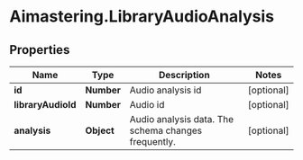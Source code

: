 # Aimastering.LibraryAudioAnalysis

## Properties
Name | Type | Description | Notes
------------ | ------------- | ------------- | -------------
**id** | **Number** | Audio analysis id | [optional] 
**libraryAudioId** | **Number** | Audio id | [optional] 
**analysis** | **Object** | Audio analysis data. The schema changes frequently. | [optional] 


